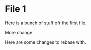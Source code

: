 # File 1

Here is a bunch of stuff ofr the first file.

More change

Here are some changes to rebase with.

